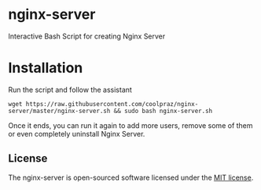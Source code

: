# nginx-server

Interactive Bash Script for creating Nginx Server

# Installation

Run the script and follow the assistant

```
wget https://raw.githubusercontent.com/coolpraz/nginx-server/master/nginx-server.sh && sudo bash nginx-server.sh
```

Once it ends, you can run it again to add more users, remove some of them or even completely uninstall Nginx Server.

## License

The nginx-server is open-sourced software licensed under the [MIT license](http://opensource.org/licenses/MIT).